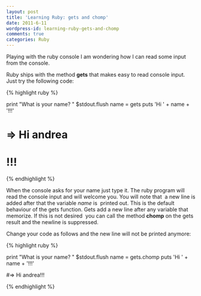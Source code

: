 ```yaml
---
layout: post
title: 'Learning Ruby: gets and chomp'
date: 2011-6-11
wordpress-id: learning-ruby-gets-and-chomp
comments: true
categories: Ruby
---
```

Playing with the ruby console I am wondering how I can read some input from the console.
<!--more-->
Ruby ships with the method <strong>gets</strong> that makes easy to read console input. Just try the following code:

{% highlight ruby %}

print "What is your name? "
$stdout.flush
name = gets
puts 'Hi ' + name + '!!!'

# => Hi andrea
# !!!

{% endhighlight  %}


When the console asks for your name just type it. The ruby program will read the console input and will welcome you. You will note that  a new line is added after that the variable<em> name</em> is  printed out. This is the default behaviour of the gets function. Gets add a new line after any variable that memorize. If this is not desired  you can call the method <strong>chomp</strong> on the gets result and the newline is suppressed.

Change your code as follows and the new line will not be printed anymore:

{% highlight ruby %}

print "What is your name? "
$stdout.flush
name = gets.chomp
puts 'Hi ' + name + '!!!'

#=> Hi andrea!!!

{% endhighlight  %}
